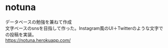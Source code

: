 # notuna

データベースの勉強を兼ねて作成  
文字ベースのsnsを目指して作った。Instagram風のUI＋Twitterのような文字での投稿を実装。  
https://notuna.herokuapp.com/  
